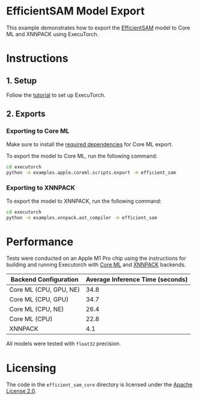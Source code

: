# EfficientSAM Model Export

This example demonstrates how to export the [EfficientSAM](https://github.com/yformer/EfficientSAM) model to Core ML and XNNPACK using ExecuTorch.

# Instructions

## 1. Setup

Follow the [tutorial](https://pytorch.org/executorch/main/getting-started-setup#) to set up ExecuTorch.

## 2. Exports

### Exporting to Core ML

Make sure to install the [required dependencies](https://pytorch.org/executorch/main/backends-coreml#development-requirements) for Core ML export.

To export the model to Core ML, run the following command:

```bash
cd executorch
python -m examples.apple.coreml.scripts.export -m efficient_sam
```

### Exporting to XNNPACK

To export the model to XNNPACK, run the following command:

```bash
cd executorch
python -m examples.xnnpack.aot_compiler -m efficient_sam
```

# Performance

Tests were conducted on an Apple M1 Pro chip using the instructions for building and running Executorch with [Core ML](https://pytorch.org/executorch/main/https://pytorch.org/executorch/main/backends-coreml#runtime-integration) and [XNNPACK](https://pytorch.org/executorch/main/tutorial-xnnpack-delegate-lowering#running-the-xnnpack-model-with-cmake) backends.

| Backend Configuration  | Average Inference Time (seconds) |
| ---------------------- | -------------------------------- |
| Core ML (CPU, GPU, NE) | 34.8                             |
| Core ML (CPU, GPU)     | 34.7                             |
| Core ML (CPU, NE)      | 26.4                             |
| Core ML (CPU)          | 22.8                             |
| XNNPACK                | 4.1                              |

All models were tested with `float32` precision.

# Licensing

The code in the `efficient_sam_core` directory is licensed under the [Apache License 2.0](./efficient_sam_core/LICENSE.txt).
